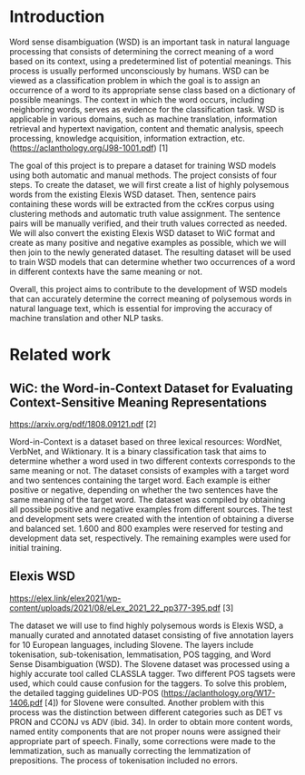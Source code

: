 # Introduction

Word sense disambiguation (WSD) is an important task in natural language processing that consists of determining the correct meaning of a word based on its context, using a predetermined list of potential meanings. This process is usually performed unconsciously by humans. WSD can be viewed as a classification problem in which the goal is to assign an occurrence of a word to its appropriate sense class based on a dictionary of possible meanings. The context in which the word occurs, including neighboring words, serves as evidence for the classification task. WSD is applicable in various domains, such as machine translation, information retrieval and hypertext navigation, content and thematic analysis, speech processing, knowledge acquisition, information extraction, etc. (https://aclanthology.org/J98-1001.pdf) [1]

The goal of this project is to prepare a dataset for training WSD models using both automatic and manual methods. The project consists of four steps. To create the dataset, we will first create a list of highly polysemous words from the existing Elexis WSD dataset. Then, sentence pairs containing these words will be extracted from the ccKres corpus using clustering methods and automatic truth value assignment. The sentence pairs will be manually verified, and their truth values corrected as needed. We will also convert the existing Elexis WSD dataset to WiC format and create as many positive and negative examples as possible, which we will then join to the newly generated dataset. The resulting dataset will be used to train WSD models that can determine whether two occurrences of a word in different contexts have the same meaning or not.

Overall, this project aims to contribute to the development of WSD models that can accurately determine the correct meaning of polysemous words in natural language text, which is essential for improving the accuracy of machine translation and other NLP tasks.

# Related work
## WiC: the Word-in-Context Dataset for Evaluating Context-Sensitive Meaning Representations
https://arxiv.org/pdf/1808.09121.pdf [2]

Word-in-Context is a dataset based on three lexical resources: WordNet, VerbNet, and Wiktionary. It is a binary classification task that aims to determine whether a word used in two different contexts corresponds to the same meaning or not. The dataset consists of examples with a target word and two sentences containing the target word. Each example is either positive or negative, depending on whether the two sentences have the same meaning of the target word. The dataset was compiled by obtaining all possible positive and negative examples from different sources. The test and development sets were created with the intention of obtaining a diverse and balanced set. 1.600 and 800 examples were reserved for testing and development data set, respectively. The remaining examples were used for initial training.

## Elexis WSD
https://elex.link/elex2021/wp-content/uploads/2021/08/eLex_2021_22_pp377-395.pdf [3]

The dataset we will use to find highly polysemous words is Elexis WSD, a manually curated and annotated dataset consisting of five annotation layers for 10 European languages, including Slovene. The layers include tokenisation, sub-tokenisation, lemmatisation, POS tagging, and Word Sense Disambiguation (WSD). The Slovene dataset was processed using a highly accurate tool called CLASSLA tagger. Two different POS tagsets were used, which could cause confusion for the taggers. To solve this problem, the detailed tagging guidelines UD-POS (https://aclanthology.org/W17-1406.pdf [4]) for Slovene were consulted. Another problem with this process was the distinction between different categories such as DET vs PRON and CCONJ vs ADV (ibid. 34). In order to obtain more content words, named entity components that are not proper nouns were assigned their appropriate part of speech. Finally, some corrections were made to the lemmatization, such as manually correcting the lemmatization of prepositions. The process of tokenisation included no errors.
